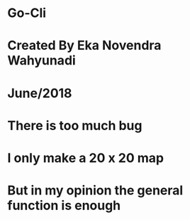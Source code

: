 # Go-Cli
# Created By Eka Novendra Wahyunadi
# June/2018
# There is too much bug
# I only make a 20 x 20 map
# But in my opinion the general function is enough